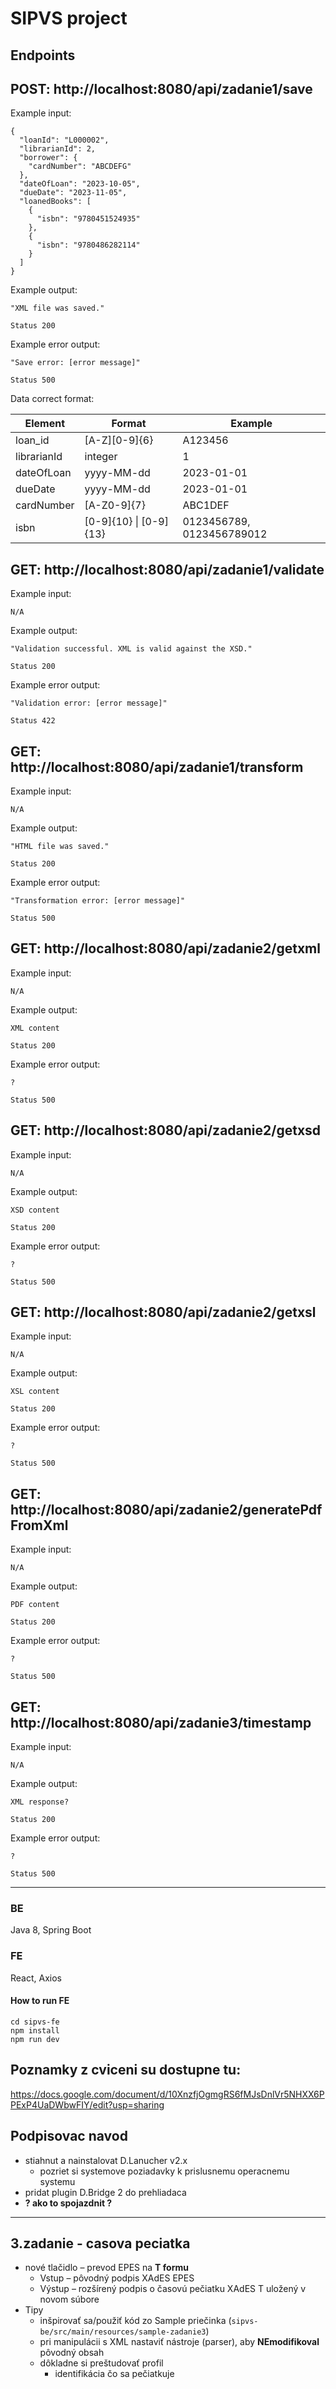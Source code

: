 # SIPVS project

## Endpoints

## POST: http://localhost:8080/api/zadanie1/save

Example input:
```
{
  "loanId": "L000002",
  "librarianId": 2,
  "borrower": {
    "cardNumber": "ABCDEFG"
  },
  "dateOfLoan": "2023-10-05",
  "dueDate": "2023-11-05",
  "loanedBooks": [
    {
      "isbn": "9780451524935"
    },
    {
      "isbn": "9780486282114"
    }
  ]
}
```
Example output:
```
"XML file was saved."
```
```
Status 200
```
Example error output:
```
"Save error: [error message]"
```
```
Status 500
```
Data correct format:

| Element | Format | Example |
|---|---|---|
| loan_id | [A-Z][0-9]{6} | A123456 |
| librarianId | integer | 1 |
| dateOfLoan | yyyy-MM-dd | 2023-01-01 |
| dueDate | yyyy-MM-dd | 2023-01-01 |
| cardNumber | [A-Z0-9]{7} | ABC1DEF |
| isbn | [0-9]{10} \| [0-9]{13} | 0123456789, 0123456789012 |

## GET: http://localhost:8080/api/zadanie1/validate

Example input:
```
N/A
```
Example output:
```
"Validation successful. XML is valid against the XSD."
```
```
Status 200
```
Example error output:
```
"Validation error: [error message]"
```
```
Status 422
```

## GET: http://localhost:8080/api/zadanie1/transform

Example input:
```
N/A
```
Example output:
```
"HTML file was saved."
```
```
Status 200
```
Example error output:
```
"Transformation error: [error message]"
```
```
Status 500
```

## GET: http://localhost:8080/api/zadanie2/getxml

Example input:
```
N/A
```
Example output:
```
XML content
```
```
Status 200
```
Example error output:
```
?
```
```
Status 500
```

## GET: http://localhost:8080/api/zadanie2/getxsd

Example input:
```
N/A
```
Example output:
```
XSD content
```
```
Status 200
```
Example error output:
```
?
```
```
Status 500
```

## GET: http://localhost:8080/api/zadanie2/getxsl

Example input:
```
N/A
```
Example output:
```
XSL content
```
```
Status 200
```
Example error output:
```
?
```
```
Status 500
```

## GET: http://localhost:8080/api/zadanie2/generatePdfFromXml

Example input:
```
N/A
```
Example output:
```
PDF content
```
```
Status 200
```
Example error output:
```
?
```
```
Status 500
```

## GET: http://localhost:8080/api/zadanie3/timestamp

Example input:
```
N/A
```
Example output:
```
XML response?
```
```
Status 200
```
Example error output:
```
?
```
```
Status 500
```

---
### BE
Java 8, Spring Boot

### FE
React, Axios 

#### How to run FE
```
cd sipvs-fe
npm install
npm run dev
```

## Poznamky z cviceni su dostupne tu:
https://docs.google.com/document/d/10XnzfjOgmgRS6fMJsDnlVr5NHXX6PPExP4UaDWbwFIY/edit?usp=sharing


## Podpisovac navod

- stiahnut a nainstalovat D.Lanucher v2.x
  - pozriet si systemove poziadavky k prislusnemu operacnemu systemu
- pridat plugin D.Bridge 2 do prehliadaca
- **? ako to spojazdnit ?**

---
## 3.zadanie - casova peciatka
- nové tlačidlo – prevod EPES na **T formu**
  - Vstup – pôvodný podpis XAdES EPES
  - Výstup – rozšírený podpis o časovú pečiatku XAdES T uložený v novom súbore
- Tipy
  - inšpirovať sa/použiť kód zo Sample priečinka (`sipvs-be/src/main/resources/sample-zadanie3`)
  - pri manipulácii s XML nastaviť nástroje (parser), aby **NEmodifikoval** pôvodný obsah
  - dôkladne si preštudovať profil
    - identifikácia čo sa pečiatkuje
